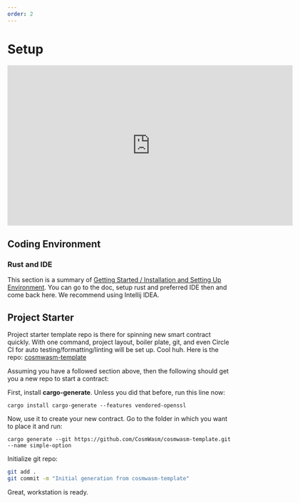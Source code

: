 ```yaml
---
order: 2
---
```


# Setup

<iframe src="https://player.vimeo.com/video/457712351" width="640" height="360" frameborder="0" allow="autoplay; fullscreen" allowfullscreen></iframe>

## Coding Environment

### Rust and IDE
This section is a summary of [Getting Started / Installation and Setting Up Environment](../../getting-started/installation). You can go to the doc, setup rust and preferred IDE then and come back here. We recommend using Intellij IDEA.

## Project Starter

Project starter template repo is there for spinning new smart contract quickly. With one command, project layout, boiler plate, git, and even Circle CI for auto testing/formatting/linting will be set up. Cool huh.
Here is the repo: [cosmwasm-template](https://github.com/CosmWasm/cosmwasm-template)

Assuming you have a followed section above, then the following should get you a new repo to start a contract:

First, install **cargo-generate**. Unless you did that before, run this line now:

```cargo install cargo-generate --features vendored-openssl```

Now, use it to create your new contract. Go to the folder in which you want to place it and run:

```cargo generate --git https://github.com/CosmWasm/cosmwasm-template.git --name simple-option```

Initialize git repo:

```sh
git add .
git commit -m "Initial generation from cosmwasm-template"
```

Great, workstation is ready.